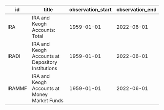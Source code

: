 | id     | title                                             | observation_start   | observation_end   |
|--------|---------------------------------------------------|---------------------|-------------------|
| IRA    | IRA and Keogh Accounts: Total                     | 1959-01-01          | 2022-06-01        |
| IRADI  | IRA and Keogh Accounts at Depository Institutions | 1959-01-01          | 2022-06-01        |
| IRAMMF | IRA and Keogh Accounts at Money Market Funds      | 1959-01-01          | 2022-06-01        |